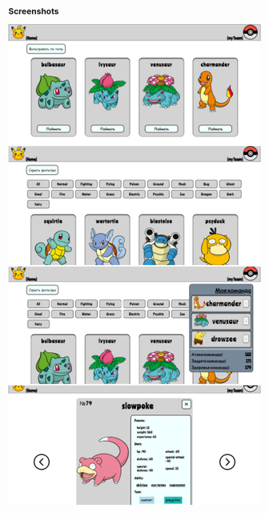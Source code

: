 ### Screenshots

![Screenshots of main page](public/screenshots-main.PNG)
![Screenshots of filter](public/screenshots-filter.PNG)
![Screenshots of team](public/screenshots-myteam.PNG)
![Screenshots of pokemon card](public/screenshots-pokemoncard.PNG)
